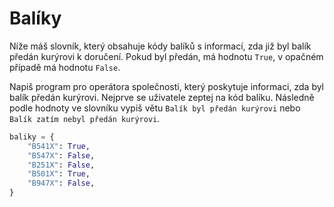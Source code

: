 # Balíky

Níže máš slovník, který obsahuje kódy balíků s informací, zda již byl balík předán kurýrovi k doručení. Pokud byl předán, má hodnotu `True`, v opačném případě má hodnotu `False`.

Napiš program pro operátora společnosti, který poskytuje informaci, zda byl balík předán kurýrovi. Nejprve se uživatele zeptej na kód balíku. Následně podle hodnoty ve slovníku vypiš větu `Balík byl předán kurýrovi` nebo `Balík zatím nebyl předán kurýrovi`.

```py
baliky = {
    "B541X": True,
    "B547X": False,
    "B251X": False,
    "B501X": True,
    "B947X": False,
}
```